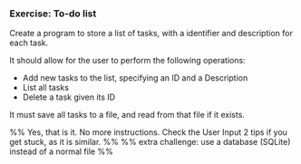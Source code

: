 ### Exercise: To-do list

Create a program to store a list of tasks, with a identifier and description for each task.

It should allow for the user to perform the following operations:
- Add new tasks to the list, specifying an ID and a Description
- List all tasks
- Delete a task given its ID

It must save all tasks to a file, and read from that file if it exists.

%% Yes, that is it. No more instructions.
Check the User Input 2 tips if you get stuck, as it is similar. %%
%% extra challenge: use a database (SQLite) instead of a normal file %%